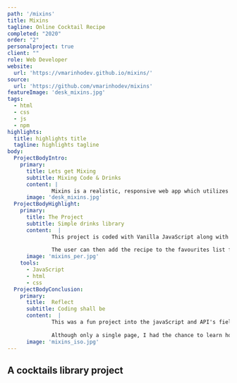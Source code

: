 ```yaml
---
path: '/mixins'
title: Mixins
tagline: Online Cocktail Recipe
completed: "2020"
order: "2"
personalproject: true
client: ""
role: Web Developer
website:
  url: 'https://vmarinhodev.github.io/mixins/'
source:
  url: 'https://github.com/vmarinhodev/mixins'
featureImage: 'desk_mixins.jpg'
tags:
  - html
  - css
  - js
  - npm
highlights:
  title: highlights title
  tagline: highlights tagline
body:
  ProjectBodyIntro:
    primary:
      title: Lets get Mixing 
      subtitle: Mixing Code & Drinks
      content: |
              Mixins is a realistic, responsive web app which utilizes many of the main features of JavaScript. From a user's point of view, Mixins is an online Cocktail recipe book.
      image: 'desk_mixins.jpg'
  ProjectBodyHighlight:
    primary:
      title: The Project
      subtitle: Simple drinks library
      content:  |
              This project is coded with Vanilla JavaScript along with HTML and CSS using a MVC pattern. The user can search for a drink recipe, the application fetches data from the "TheCocktailDB" API. 
              
              The user can then add the recipe to the favourites list for later access, this information will be saved on "localStorage".
      image: 'mixins_per.jpg'
    tools:
      - JavaScript
      - html
      - css
  ProjectBodyConclusion:
    primary:
      title:  Reflect
      subtitle: Coding shall be 
      content:  |
              This was a fun project into the javaScript and API's fields.  Working on Mixins has given me the opportunity to really experiment with JavaScript and API's, and better understanding of how to apply them in a way that is effective and consistent.
              
              Although only a single page, I had the chance to learn how to create a library that can be integrated in different environments.
      image: 'mixins_iso.jpg'
---
```


## A cocktails library project

